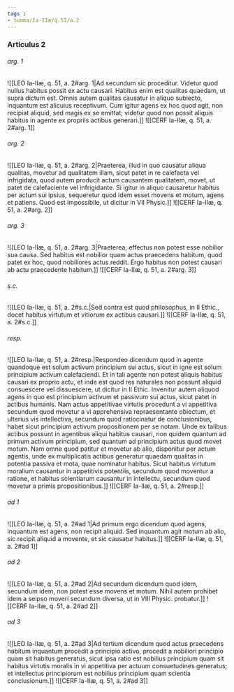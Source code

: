 ```yaml
---
tags : 
- Summa/Ia-IIæ/q.51/a.2
---
```


### Articulus 2

###### arg. 1
![[LEO Ia-IIæ, q. 51, a. 2#arg. 1|Ad secundum sic proceditur. Videtur quod nullus habitus possit ex actu causari. Habitus enim est qualitas quaedam, ut supra dictum est. Omnis autem qualitas causatur in aliquo subiecto, inquantum est alicuius receptivum. Cum igitur agens ex hoc quod agit, non recipiat aliquid, sed magis ex se emittat; videtur quod non possit aliquis habitus in agente ex propriis actibus generari.]]
![[CERF Ia-IIæ, q. 51, a. 2#arg. 1]]

###### arg. 2
![[LEO Ia-IIæ, q. 51, a. 2#arg. 2|Praeterea, illud in quo causatur aliqua qualitas, movetur ad qualitatem illam, sicut patet in re calefacta vel infrigidata, quod autem producit actum causantem qualitatem, movet, ut patet de calefaciente vel infrigidante. Si igitur in aliquo causaretur habitus per actum sui ipsius, sequeretur quod idem esset movens et motum, agens et patiens. Quod est impossibile, ut dicitur in VII Physic.]]
![[CERF Ia-IIæ, q. 51, a. 2#arg. 2]]

###### arg. 3
![[LEO Ia-IIæ, q. 51, a. 2#arg. 3|Praeterea, effectus non potest esse nobilior sua causa. Sed habitus est nobilior quam actus praecedens habitum, quod patet ex hoc, quod nobiliores actus reddit. Ergo habitus non potest causari ab actu praecedente habitum.]]
![[CERF Ia-IIæ, q. 51, a. 2#arg. 3]]

###### s.c.
![[LEO Ia-IIæ, q. 51, a. 2#s.c.|Sed contra est quod philosophus, in II Ethic., docet habitus virtutum et vitiorum ex actibus causari.]]
![[CERF Ia-IIæ, q. 51, a. 2#s.c.]]

###### resp.
![[LEO Ia-IIæ, q. 51, a. 2#resp.|Respondeo dicendum quod in agente quandoque est solum activum principium sui actus, sicut in igne est solum principium activum calefaciendi. Et in tali agente non potest aliquis habitus causari ex proprio actu, et inde est quod res naturales non possunt aliquid consuescere vel dissuescere, ut dicitur in II Ethic. Invenitur autem aliquod agens in quo est principium activum et passivum sui actus, sicut patet in actibus humanis. Nam actus appetitivae virtutis procedunt a vi appetitiva secundum quod movetur a vi apprehensiva repraesentante obiectum, et ulterius vis intellectiva, secundum quod ratiocinatur de conclusionibus, habet sicut principium activum propositionem per se notam. Unde ex talibus actibus possunt in agentibus aliqui habitus causari, non quidem quantum ad primum activum principium, sed quantum ad principium actus quod movet motum. Nam omne quod patitur et movetur ab alio, disponitur per actum agentis, unde ex multiplicatis actibus generatur quaedam qualitas in potentia passiva et mota, quae nominatur habitus. Sicut habitus virtutum moralium causantur in appetitivis potentiis, secundum quod moventur a ratione, et habitus scientiarum causantur in intellectu, secundum quod movetur a primis propositionibus.]]
![[CERF Ia-IIæ, q. 51, a. 2#resp.]]

###### ad 1
![[LEO Ia-IIæ, q. 51, a. 2#ad 1|Ad primum ergo dicendum quod agens, inquantum est agens, non recipit aliquid. Sed inquantum agit motum ab alio, sic recipit aliquid a movente, et sic causatur habitus.]]
![[CERF Ia-IIæ, q. 51, a. 2#ad 1]]

###### ad 2
![[LEO Ia-IIæ, q. 51, a. 2#ad 2|Ad secundum dicendum quod idem, secundum idem, non potest esse movens et motum. Nihil autem prohibet idem a seipso moveri secundum diversa, ut in VIII Physic. probatur.]]
![[CERF Ia-IIæ, q. 51, a. 2#ad 2]]

###### ad 3
![[LEO Ia-IIæ, q. 51, a. 2#ad 3|Ad tertium dicendum quod actus praecedens habitum inquantum procedit a principio activo, procedit a nobiliori principio quam sit habitus generatus, sicut ipsa ratio est nobilius principium quam sit habitus virtutis moralis in vi appetitiva per actuum consuetudines generatus; et intellectus principiorum est nobilius principium quam scientia conclusionum.]]
![[CERF Ia-IIæ, q. 51, a. 2#ad 3]]

